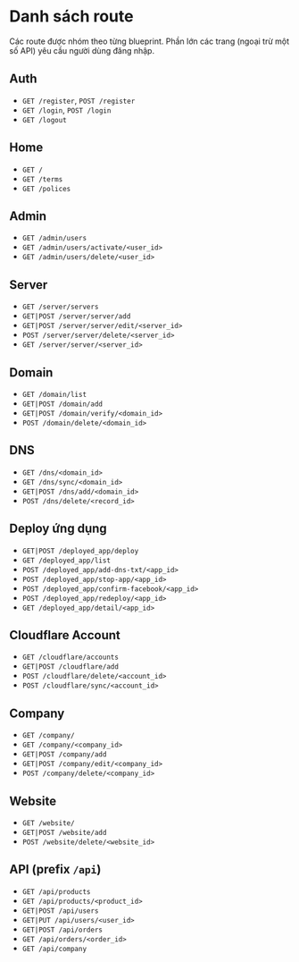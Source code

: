 # Danh sách route

Các route được nhóm theo từng blueprint. Phần lớn các trang (ngoại trừ một số API) yêu cầu người dùng đăng nhập.

## Auth
- `GET /register`, `POST /register`
- `GET /login`, `POST /login`
- `GET /logout`

## Home
- `GET /`
- `GET /terms`
- `GET /polices`

## Admin
- `GET /admin/users`
- `GET /admin/users/activate/<user_id>`
- `GET /admin/users/delete/<user_id>`

## Server
- `GET /server/servers`
- `GET|POST /server/server/add`
- `GET|POST /server/server/edit/<server_id>`
- `POST /server/server/delete/<server_id>`
- `GET /server/server/<server_id>`

## Domain
- `GET /domain/list`
- `GET|POST /domain/add`
- `GET|POST /domain/verify/<domain_id>`
- `POST /domain/delete/<domain_id>`

## DNS
- `GET /dns/<domain_id>`
- `GET /dns/sync/<domain_id>`
- `GET|POST /dns/add/<domain_id>`
- `POST /dns/delete/<record_id>`

## Deploy ứng dụng
- `GET|POST /deployed_app/deploy`
- `GET /deployed_app/list`
- `POST /deployed_app/add-dns-txt/<app_id>`
- `POST /deployed_app/stop-app/<app_id>`
- `POST /deployed_app/confirm-facebook/<app_id>`
- `POST /deployed_app/redeploy/<app_id>`
- `GET /deployed_app/detail/<app_id>`

## Cloudflare Account
- `GET /cloudflare/accounts`
- `GET|POST /cloudflare/add`
- `POST /cloudflare/delete/<account_id>`
- `POST /cloudflare/sync/<account_id>`

## Company
- `GET /company/`
- `GET /company/<company_id>`
- `GET|POST /company/add`
- `GET|POST /company/edit/<company_id>`
- `POST /company/delete/<company_id>`

## Website
- `GET /website/`
- `GET|POST /website/add`
- `POST /website/delete/<website_id>`

## API (prefix `/api`)
- `GET /api/products`
- `GET /api/products/<product_id>`
- `GET|POST /api/users`
- `GET|PUT /api/users/<user_id>`
- `GET|POST /api/orders`
- `GET /api/orders/<order_id>`
- `GET /api/company`
